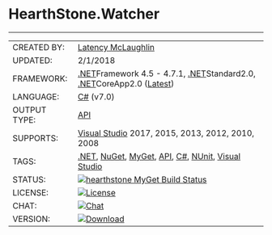 # HearthStone.Watcher

---

|              |                      |
|--------------|----------------------|
| CREATED BY:  | [Latency McLaughlin] |
| UPDATED:     | 2/1/2018 |
| FRAMEWORK:   | [.NET]Framework 4.5 - 4.7.1, [.NET]Standard2.0, [.NET]CoreApp2.0 ([Latest](https://www.microsoft.com/net/download/windows)) |
| LANGUAGE:    | [C#] (v7.0) |
| OUTPUT TYPE: | [API] |
| SUPPORTS:    | [Visual Studio] 2017, 2015, 2013, 2012, 2010, 2008 |
| TAGS:        | [.NET], [NuGet], [MyGet], [API], [C#], [NUnit], [Visual Studio] |
| STATUS:      | [![hearthstone MyGet Build Status](https://www.myget.org/BuildSource/Badge/hearthstone?identifier=1f42bc57-a3a3-47ed-8ea2-ad8287333101)](https://www.myget.org/) |
| LICENSE:     | [![License](https://img.shields.io/badge/HearthStone-License-yellowgreen.svg?style=plastic)](https://github.com/Latency/HearthStone,Watcher/blob/master/LICENSE) |
| CHAT:        | [![Chat](https://img.shields.io/badge/gitter-join%20chat-lightgrey.svg?style=plastic)](https://gitter.im/HearthSim/Hearthstone-Deck-Tracker?utm_source=badge&utm_medium=badge&utm_campaign=pr-badge&utm_content=badge) |
| VERSION:     | [![Download](https://img.shields.io/myget/hearthstone/v/HearthStone.Watcher.svg?style=plastic)](https://www.myget.org/F/hearthstone/api/v2/package/HearthStone.Watcher/1.0.1) |

[//]: # (These are reference links used in the body of this note and get stripped out when the markdown processor does its job.)

   [.NET]: <https://en.wikipedia.org/wiki/.NET_Framework/>
   [Console Application]: <https://en.wikipedia.org/wiki/Console_application>
   [Windows Application]: <https://en.wikipedia.org/wiki/Windows_Presentation_Foundation>
   [API]: <https://en.wikipedia.org/wiki/Application_programming_interface>
   [C#]: <https://en.wikipedia.org/wiki/C_Sharp_(programming_language)>
   [DLL]: <https://en.wikipedia.org/wiki/Dynamic-link_library>
   [Latency McLaughlin]: <https://www.linkedin.com/in/Latency/>
   [MIT License]: <http://choosealicense.com/licenses/mit/>
   [MyGet]: <https://www.myget.org/features>
   [NuGet]: <https://www.nuget.org/>
   [NUnit]: <https://en.wikipedia.org/wiki/NUnit>
   [ORM-Monitor]: <https://github.com/Latency/ORM-Monitor/>
   [ResourceGenerator]: <https://github.com/Latency/ResourceGenerator/>
   [TAP]: <https://msdn.microsoft.com/en-us/library/hh873175(v=vs.110).aspx>
   [TPL]: <https://msdn.microsoft.com/en-us/library/dd460717(v=vs.110).aspx>
   [Visual Studio]: <https://en.wikipedia.org/wiki/Microsoft_Visual_Studio/>